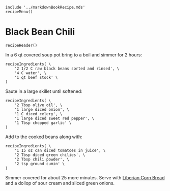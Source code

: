 ~~~ markdown-script
include '../markdownBookRecipe.mds'
recipeMenu()
~~~

# Black Bean Chili

~~~ markdown-script
recipeHeader()
~~~

In a 6 qt covered soup pot bring to a boil and simmer for 2 hours:

~~~ markdown-script
recipeIngredients( \
    '2 1/2 C raw black beans sorted and rinsed', \
    '4 C water', \
    '1 qt beef stock' \
)
~~~

Saute in a large skillet until softened:

~~~ markdown-script
recipeIngredients( \
    '2 Tbsp olive oil', \
    '1 large diced onion', \
    '1 C diced celery', \
    '1 large diced sweet red pepper', \
    '1 Tbsp chopped garlic' \
)
~~~

Add to the cooked beans along with:

~~~ markdown-script
recipeIngredients( \
    '1 15 oz can diced tomatoes in juice', \
    '2 Tbsp diced green chilies', \
    '2 Tbsp chili powder', \
    '2 tsp ground cumin' \
)
~~~

Simmer covered for about 25 more minutes. Serve with
[Liberian Corn Bread](#url=AfricanCornbread.md&var.vCategory='Breads')
and a dollop of sour cream and sliced green onions.
